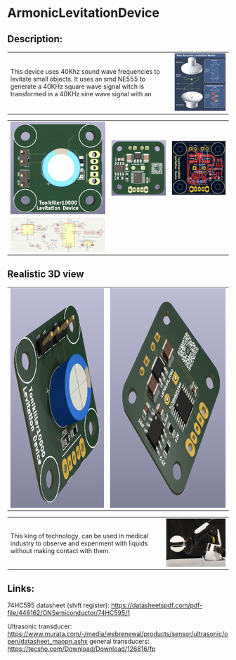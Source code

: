 # ArmonicLevitationDevice

## Description:


<table>
  <tr>
    <td> This device uses 40Khz sound wave frequencies to levitate small objects. 
    It uses an smd NE555 to generate a 40KHz square wave signal witch is transformed in a 40KHz sine wave signal with an  </td>
    <td><img src="https://github.com/Tonikiller10000/ArmonicLevitationDevice/blob/main/LevitationPictures/p1.webp" width= 500></td>
  </tr>
</table>









<table>
  <tr>
    <td><img src="https://github.com/Tonikiller10000/ArmonicLevitationDevice/blob/main/LevitationPictures/46.png" ></td>
    <td><img src="https://github.com/Tonikiller10000/ArmonicLevitationDevice/blob/main/LevitationPictures/42.png" ></td>
    <td><img src="https://github.com/Tonikiller10000/ArmonicLevitationDevice/blob/main/LevitationPictures/43.png" ></td>
  </tr>
  <tr>
    <td>
    <img src="https://github.com/Tonikiller10000/ArmonicLevitationDevice/blob/main/LevitationPictures/45.png" >
    </td>
  </tr>
</table>

## Realistic 3D view
<table>
  <tr>
    <td><img src="https://github.com/Tonikiller10000/ArmonicLevitationDevice/blob/main/LevitationPictures/47.png" height = 500 ></td>
    <td><img src="https://github.com/Tonikiller10000/ArmonicLevitationDevice/blob/main/LevitationPictures/44.png" height = 500 ></td>
  </tr>
</table>




<table>
  <tr>
    <td>This king of technology, can be used in medical industry to observe and experiment with liquids without making contact with them.</td>
    <td><img src="https://github.com/Tonikiller10000/ArmonicLevitationDevice/blob/main/LevitationPictures/p2.png" width= 400></td>
  </tr>
</table>



## Links:
74HC595 datasheet (shift register): https://datasheetspdf.com/pdf-file/446162/ONSemiconductor/74HC595/1


Ultrasonic transducer: https://www.murata.com/-/media/webrenewal/products/sensor/ultrasonic/open/datasheet_maopn.ashx
general transducers: https://tecsho.com/Download/Download/126816/fp